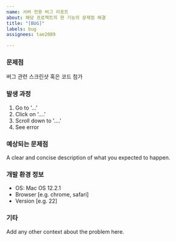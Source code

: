 ```yaml
---
name: 서버 전용 버그 리포트
about: 해당 프로젝트의 현 기능의 문제점 해결
title: "[BUG]"
labels: bug
assignees: tae2089

---
```


### 문제점
버그 관련 스크린샷 혹은 코드 첨가

### 발생 과정
1. Go to '...'
2. Click on '....'
3. Scroll down to '....'
4. See error

### 예상되는 문제점
A clear and concise description of what you expected to happen.

### 개발 환경 정보
 - OS: Mac OS 12.2.1
 - Browser [e.g. chrome, safari]
 - Version [e.g. 22]

### 기타
Add any other context about the problem here.
